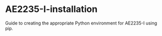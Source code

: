 # AE2235-I-installation
Guide to creating the appropriate Python environment for AE2235-I using pip.
